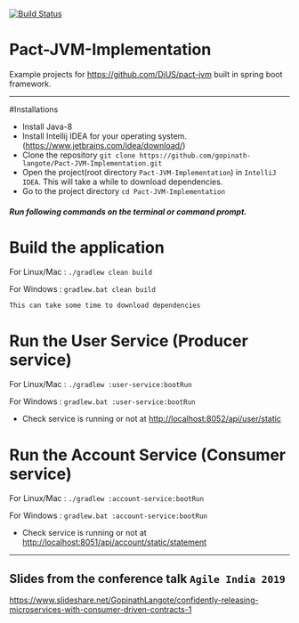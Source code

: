 [![Build Status](https://travis-ci.org/gopinath-langote/Pact-JVM-Implementation.svg)](https://travis-ci.org/gopinath-langote/Pact-JVM-Implementation)


# Pact-JVM-Implementation

Example projects for https://github.com/DiUS/pact-jvm built in spring boot framework.

--------
#Installations 
- Install Java-8
- Install Intellij IDEA for your operating system. (https://www.jetbrains.com/idea/download/)
- Clone the repository `git clone https://github.com/gopinath-langote/Pact-JVM-Implementation.git`
- Open the project(root directory `Pact-JVM-Implementation`) in `IntelliJ IDEA`. This will take a while to download dependencies.
- Go to the project directory `cd Pact-JVM-Implementation` 


##### Run following commands on the terminal or command prompt.

# Build the application
For Linux/Mac : `./gradlew clean build`

For Windows : `gradlew.bat clean build`

`This can take some time to download dependencies`

# Run the User Service (Producer service)
For Linux/Mac : `./gradlew :user-service:bootRun` 

For Windows : `gradlew.bat :user-service:bootRun` 

- Check service is running or not at [http://localhost:8052/api/user/static](http://localhost:8052/api/user/static)

# Run the Account Service (Consumer service)
For Linux/Mac : `./gradlew :account-service:bootRun` 

For Windows : `gradlew.bat :account-service:bootRun` 

- Check service is running or not at [http://localhost:8051/api/account/static/statement](http://localhost:8051/api/account/static/statement)

---

## Slides from the conference talk `Agile India 2019`
https://www.slideshare.net/GopinathLangote/confidently-releasing-microservices-with-consumer-driven-contracts-1

